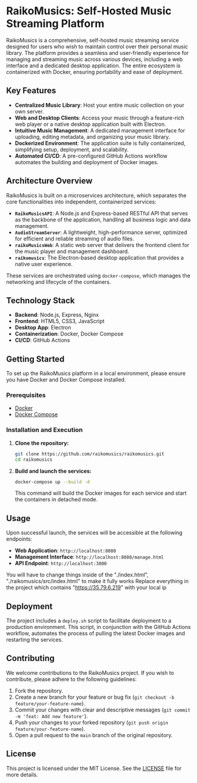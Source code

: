 ﻿# RaikoMusics: Self-Hosted Music Streaming Platform

RaikoMusics is a comprehensive, self-hosted music streaming service designed for users who wish to maintain control over their personal music library. The platform provides a seamless and user-friendly experience for managing and streaming music across various devices, including a web interface and a dedicated desktop application. The entire ecosystem is containerized with Docker, ensuring portability and ease of deployment.

## Key Features

  * **Centralized Music Library**: Host your entire music collection on your own server.
  * **Web and Desktop Clients**: Access your music through a feature-rich web player or a native desktop application built with Electron.
  * **Intuitive Music Management**: A dedicated management interface for uploading, editing metadata, and organizing your music library.
  * **Dockerized Environment**: The application suite is fully containerized, simplifying setup, deployment, and scalability.
  * **Automated CI/CD**: A pre-configured GitHub Actions workflow automates the building and deployment of Docker images.

## Architecture Overview

RaikoMusics is built on a microservices architecture, which separates the core functionalities into independent, containerized services:

  * **`RaikoMusicsAPI`**: A Node.js and Express-based RESTful API that serves as the backbone of the application, handling all business logic and data management.
  * **`AudioStreamServer`**: A lightweight, high-performance server, optimized for efficient and reliable streaming of audio files.
  * **`raikoMusicsWeb`**: A static web server that delivers the frontend client for the music player and management dashboard.
  * **`raikomusics`**: The Electron-based desktop application that provides a native user experience.

These services are orchestrated using `docker-compose`, which manages the networking and lifecycle of the containers.

## Technology Stack

  * **Backend**: Node.js, Express, Nginx
  * **Frontend**: HTML5, CSS3, JavaScript
  * **Desktop App**: Electron
  * **Containerization**: Docker, Docker Compose
  * **CI/CD**: GitHub Actions

## Getting Started

To set up the RaikoMusics platform in a local environment, please ensure you have Docker and Docker Compose installed.

### Prerequisites

  * [Docker](https://docs.docker.com/get-docker/)
  * [Docker Compose](https://docs.docker.com/compose/install/)

### Installation and Execution

1.  **Clone the repository:**

    ```bash
    git clone https://github.com/raikomusics/raikomusics.git
    cd raikomusics
    ```

2.  **Build and launch the services:**

    ```bash
    docker-compose up --build -d
    ```

    This command will build the Docker images for each service and start the containers in detached mode.

## Usage

Upon successful launch, the services will be accessible at the following endpoints:

  * **Web Application**: `http://localhost:8080`
  * **Management Interface**: `http://localhost:8080/manage.html`
  * **API Endpoint**: `http://localhost:3000`

You will have to change things inside of the  "./index.html", "./raikomusics/src/index.html" to make it fully works
Replace everything in the project which contains "https://35.79.6.219" with your local ip
## Deployment

The project includes a `deploy.sh` script to facilitate deployment to a production environment. This script, in conjunction with the GitHub Actions workflow, automates the process of pulling the latest Docker images and restarting the services.

## Contributing

We welcome contributions to the RaikoMusics project. If you wish to contribute, please adhere to the following guidelines:

1.  Fork the repository.
2.  Create a new branch for your feature or bug fix (`git checkout -b feature/your-feature-name`).
3.  Commit your changes with clear and descriptive messages (`git commit -m 'feat: Add new feature'`).
4.  Push your changes to your forked repository (`git push origin feature/your-feature-name`).
5.  Open a pull request to the `main` branch of the original repository.

## License

This project is licensed under the MIT License. See the [LICENSE](https://www.google.com/search?q=LICENSE) file for more details.